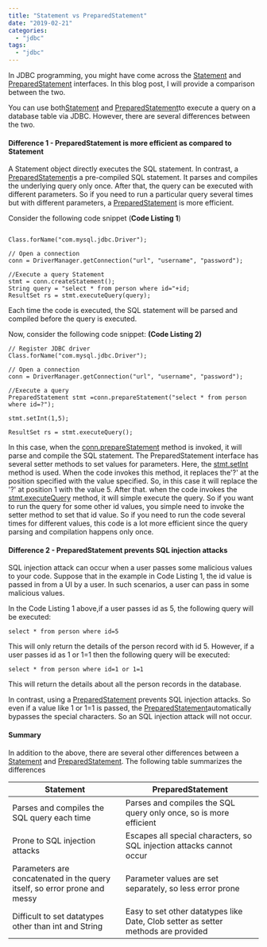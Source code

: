 ```yaml
---
title: "Statement vs PreparedStatement"
date: "2019-02-21"
categories: 
  - "jdbc"
tags: 
  - "jdbc"
---
```


In JDBC programming, you might have come across the [Statement](https://docs.oracle.com/javase/7/docs/api/java/sql/Statement.html) and [PreparedStatement](https://docs.oracle.com/javase/7/docs/api/java/sql/PreparedStatement.html) interfaces. In this blog post, I will provide a comparison between the two.

You can use both[Statement](https://docs.oracle.com/javase/7/docs/api/java/sql/Statement.html) and [PreparedStatement](https://docs.oracle.com/javase/7/docs/api/java/sql/PreparedStatement.html)to execute a query on a database table via JDBC. However, there are several differences between the two.

#### Difference 1 - PreparedStatement is more efficient as compared to Statement

A Statement object directly executes the SQL statement. In contrast, a [PreparedStatement](https://docs.oracle.com/javase/7/docs/api/java/sql/PreparedStatement.html)is a pre-compiled SQL statement. It parses and compiles the underlying query only once. After that, the query can be executed with different parameters. So if you need to run a particular query several times but with different parameters, a [PreparedStatement](https://docs.oracle.com/javase/7/docs/api/java/sql/PreparedStatement.html) is more efficient.

Consider the following code snippet (**Code Listing 1**)

````

Class.forName("com.mysql.jdbc.Driver");

// Open a connection 
conn = DriverManager.getConnection("url", "username", "password");

//Execute a query Statement 
stmt = conn.createStatement(); 
String query = "select * from person where id="+id; 
ResultSet rs = stmt.executeQuery(query);
````

Each time the code is executed, the SQL statement will be parsed and compiled before the query is executed.

Now, consider the following code snippet: **(Code Listing 2)**

```` 
// Register JDBC driver 
Class.forName("com.mysql.jdbc.Driver");

// Open a connection 
conn = DriverManager.getConnection("url", "username", "password");

//Execute a query 
PreparedStatement stmt =conn.prepareStatement("select * from person where id=?");

stmt.setInt(1,5);

ResultSet rs = stmt.executeQuery();

````

In this case, when the [conn.prepareStatement](https://docs.oracle.com/javase/7/docs/api/java/sql/Connection.html#prepareStatement\(java.lang.String\)) method is invoked, it will parse and compile the SQL statement. The PreparedStatement interface has several setter methods to set values for parameters. Here, the [stmt.setInt](https://docs.oracle.com/javase/7/docs/api/java/sql/Connection.html#prepareStatement\(java.lang.String\)) method is used. When the code invokes this method, it replaces the'?' at the position specified with the value specified. So, in this case it will replace the '?' at position 1 with the value 5. After that. when the code invokes the [stmt.executeQuery](https://docs.oracle.com/javase/7/docs/api/java/sql/PreparedStatement.html#executeQuery\(\)) method, it will simple execute the query. So if you want to run the query for some other id values, you simple need to invoke the setter method to set that id value. So if you need to run the code several times for different values, this code is a lot more efficient since the query parsing and compilation happens only once.

#### Difference 2 - PreparedStatement prevents SQL injection attacks

SQL injection attack can occur when a user passes some malicious values to your code. Suppose that in the example in Code Listing 1, the id value is passed in from a UI by a user. In such scenarios, a user can pass in some malicious values.

In the Code Listing 1 above,if a user passes id as 5, the following query will be executed:

```
select * from person where id=5
```

This will only return the details of the person record with id 5. However, if a user passes id as 1 or 1=1 then the following query will be executed:

```
select * from person where id=1 or 1=1
```

This will return the details about all the person records in the database.

In contrast, using a [PreparedStatement](https://docs.oracle.com/javase/7/docs/api/java/sql/PreparedStatement.html) prevents SQL injection attacks. So even if a value like 1 or 1=1 is passed, the [PreparedStatement](https://docs.oracle.com/javase/7/docs/api/java/sql/PreparedStatement.html)automatically bypasses the special characters. So an SQL injection attack will not occur.

#### Summary

In addition to the above, there are several other differences between a [Statement](https://docs.oracle.com/javase/7/docs/api/java/sql/Statement.html) and [PreparedStatement](https://docs.oracle.com/javase/7/docs/api/java/sql/PreparedStatement.html). The following table summarizes the differences


|Statement  |PreparedStatement  |
|--|--|
| Parses and compiles the SQL query each time | Parses and compiles the SQL query only once, so is more efficient |
| Prone to SQL injection attacks | Escapes all special characters, so SQL injection attacks cannot occur |
| Parameters are concatenated in the query itself, so error prone and messy |Parameter values are set separately, so less error prone  |
|Difficult to set datatypes other than int and String  | Easy to set other datatypes like Date, Clob setter as setter methods are provided |
